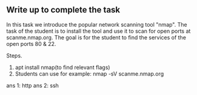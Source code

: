 ## Write up to complete the task

In this task we introduce the popular network scanning tool "nmap". The task of the student is to install the tool and use it to scan for open ports at scanme.nmap.org. The goal is for the student to find the services of the open ports 80 & 22.


Steps.
1. apt install nmap(to find relevant flags)
2. Students can use for example: nmap -sV scanme.nmap.org

ans 1: http
ans 2: ssh
